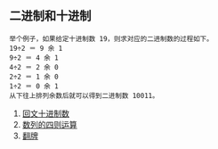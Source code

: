 ## 二进制和十进制

```
举个例子，如果给定十进制数 19，则求对应的二进制数的过程如下。
19÷2 ＝ 9 余 1
9÷2 ＝ 4 余 1
4÷2 ＝ 2 余 0
2÷2 ＝ 1 余 0
1÷2 ＝ 0 余 1
从下往上排列余数后就可以得到二进制数 10011。
```

1. [回文十进制数](https://github.com/1684838553/arithmeticQuestions/issues/1)
2. [数列的四则运算](https://github.com/1684838553/arithmeticQuestions/issues/2)
3. [翻牌](https://github.com/1684838553/arithmeticQuestions/issues/3)
